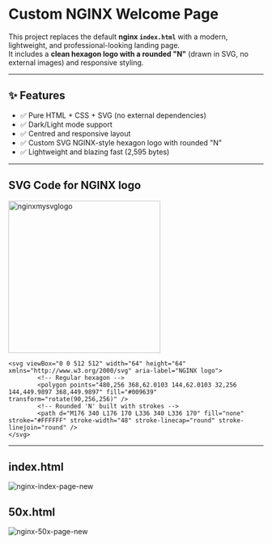 # Custom NGINX Welcome Page

This project replaces the default **nginx `index.html`** with a modern, lightweight, and professional-looking landing page.  
It includes a **clean hexagon logo with a rounded "N"** (drawn in SVG, no external images) and responsive styling.

---

## ✨ Features
- ✅ Pure HTML + CSS + SVG (no external dependencies)
- ✅ Dark/Light mode support
- ✅ Centred and responsive layout
- ✅ Custom SVG NGINX-style hexagon logo with rounded "N"
- ✅ Lightweight and blazing fast (2,595 bytes)

---

## SVG Code for NGINX logo

<img width="300" height="300" alt="nginxmysvglogo" src="https://github.com/user-attachments/assets/fe6a23d5-66ba-4475-abea-77bc3e418637" />

```
<svg viewBox="0 0 512 512" width="64" height="64" xmlns="http://www.w3.org/2000/svg" aria-label="NGINX logo">
        <!-- Regular hexagon -->
        <polygon points="480,256 368,62.0103 144,62.0103 32,256 144,449.9897 368,449.9897" fill="#009639" transform="rotate(90,256,256)" />
        <!-- Rounded 'N' built with strokes -->
        <path d="M176 340 L176 170 L336 340 L336 170" fill="none" stroke="#FFFFFF" stroke-width="48" stroke-linecap="round" stroke-linejoin="round" />
</svg>
```

---

## index.html
<img alt="nginx-index-page-new" src="https://github.com/user-attachments/assets/9957512e-ee7f-478c-9179-3b5066818a9e" />

## 50x.html
<img alt="nginx-50x-page-new" src="https://github.com/user-attachments/assets/b79cb781-5b7c-40c3-b9f2-2b973f240390" />
